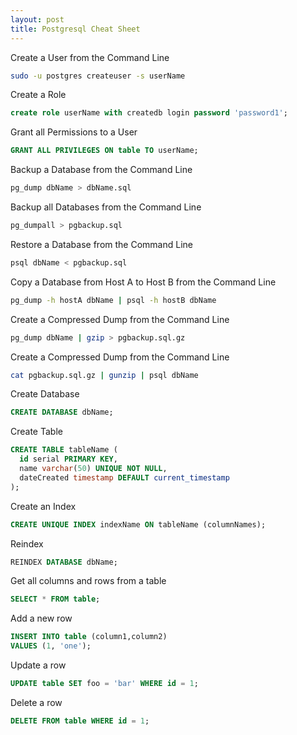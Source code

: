 ```yaml
---
layout: post
title: Postgresql Cheat Sheet
---
```


Create a User from the Command Line

```bash
sudo -u postgres createuser -s userName
```

Create a Role

```sql
create role userName with createdb login password 'password1';
```

Grant all Permissions to a User

```sql
GRANT ALL PRIVILEGES ON table TO userName;
```

Backup a Database from the Command Line

```bash
pg_dump dbName > dbName.sql
```

Backup all Databases from the Command Line

```bash
pg_dumpall > pgbackup.sql
```

Restore a Database from the Command Line

```bash
psql dbName < pgbackup.sql
```

Copy a Database from Host A to Host B from the Command Line

```bash
pg_dump -h hostA dbName | psql -h hostB dbName
```

Create a Compressed Dump from the Command Line

```bash
pg_dump dbName | gzip > pgbackup.sql.gz
```

Create a Compressed Dump from the Command Line

```bash
cat pgbackup.sql.gz | gunzip | psql dbName
```

Create Database

```sql
CREATE DATABASE dbName;
```

Create Table

```sql
CREATE TABLE tableName (
  id serial PRIMARY KEY,
  name varchar(50) UNIQUE NOT NULL,
  dateCreated timestamp DEFAULT current_timestamp
);
```

Create an Index

```sql
CREATE UNIQUE INDEX indexName ON tableName (columnNames);
```

Reindex

```sql
REINDEX DATABASE dbName;
```

Get all columns and rows from a table

```sql
SELECT * FROM table;
```

Add a new row

```sql
INSERT INTO table (column1,column2)
VALUES (1, 'one');
```

Update a row

```sql
UPDATE table SET foo = 'bar' WHERE id = 1;
```

Delete a row

```sql
DELETE FROM table WHERE id = 1;
```
